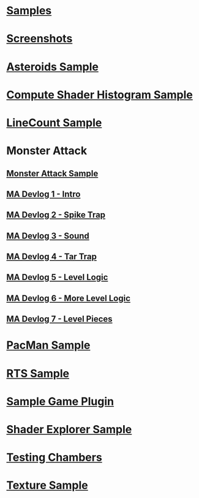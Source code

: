 # [Samples](samples-overview.md)
# [Screenshots](screenshots.md)
# [Asteroids Sample](asteroids.md)
# [Compute Shader Histogram Sample](cs-histogram.md)
# [LineCount Sample](line-count.md)
# Monster Attack
## [Monster Attack Sample](monster-attack/monster-attack.md)
## [MA Devlog 1 - Intro](monster-attack/devlog-1.md)
## [MA Devlog 2 - Spike Trap](monster-attack/devlog-2.md)
## [MA Devlog 3 - Sound](monster-attack/devlog-3.md)
## [MA Devlog 4 - Tar Trap](monster-attack/devlog-4.md)
## [MA Devlog 5 - Level Logic](monster-attack/devlog-5.md)
## [MA Devlog 6 - More Level Logic](monster-attack/devlog-6.md)
## [MA Devlog 7 - Level Pieces](monster-attack/devlog-7.md)
# [PacMan Sample](pacman.md)
# [RTS Sample](rts.md)
# [Sample Game Plugin](sample-game-plugin.md)
# [Shader Explorer Sample](shader-explorer.md)
# [Testing Chambers](testing-chambers.md)
# [Texture Sample](texture-sample.md)
